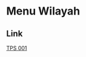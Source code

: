 # Menu Wilayah

## Link

[TPS 001](https://github.com/gigit-pemilu/pemilu-2024-95-papua-pegunungan/tree/main/pileg-dpr/hitung-suara/sub/95-papua-pegunungan/sub/02-kab-pegunungan-bintang/sub/11-alemsom/sub/2008-sumtamon/sub/001-tps)

